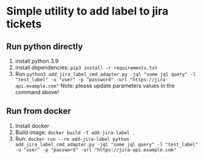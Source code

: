 # Simple utility to add label to jira tickets 

## Run python directly
1) install python 3.9
2) install dependencies: `pip3 install -r requirements.txt`
3) Run `python3 add_jira_label_cmd_adapter.py -jql "some jql query" -l "test_label" -u "user" -p "password" -url "https://jira-api.example.com"`
Note: please update parameters values in the command above!

## Run from docker
1) Install docker
2) Build image: `docker build -t add-jira-label .`
3) Run: `docker run --rm add-jira-label python add_jira_label_cmd_adapter.py -jql "some jql query" -l "test_label" -u "user" -p "password" -url "https://jira-api.example.com"`
